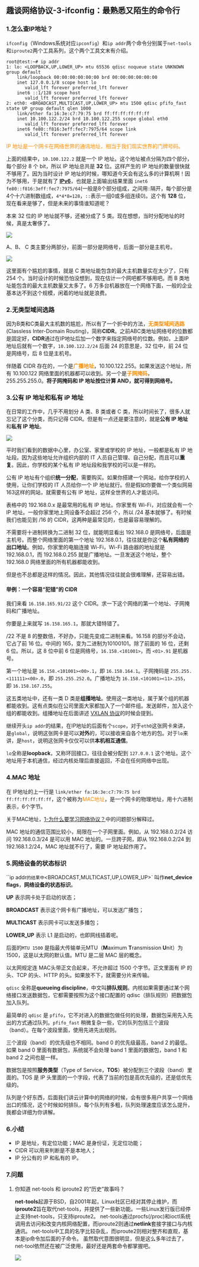 ## 趣谈网络协议-3-ifconfig：最熟悉又陌生的命令行



### 1.怎么查IP地址？

`ifconfig`（Windows系统对应`ipconfig`）和`ip addr`两个命令分别属于`net-tools`和`iproute2`两个工具系列，这个两个工具文末有介绍。

```shell
root@test:~# ip addr
1: lo: <LOOPBACK,UP,LOWER_UP> mtu 65536 qdisc noqueue state UNKNOWN group default 
    link/loopback 00:00:00:00:00:00 brd 00:00:00:00:00:00
    inet 127.0.0.1/8 scope host lo
       valid_lft forever preferred_lft forever
    inet6 ::1/128 scope host 
       valid_lft forever preferred_lft forever
2: eth0: <BROADCAST,MULTICAST,UP,LOWER_UP> mtu 1500 qdisc pfifo_fast state UP group default qlen 1000
    link/ether fa:16:3e:c7:79:75 brd ff:ff:ff:ff:ff:ff
    inet 10.100.122.2/24 brd 10.100.122.255 scope global eth0
       valid_lft forever preferred_lft forever
    inet6 fe80::f816:3eff:fec7:7975/64 scope link 
       valid_lft forever preferred_lft forever
```



<font color=#FF8C00>IP 地址是一个网卡在网络世界的通讯地址，相当于我们现实世界的门牌号码。</font>

上面的结果中，`10.100.122.2` 就是一个 IP 地址。这个地址被点分隔为四个部分，每个部分 8 个 bit，所以 IP 地址总共是 **32** 位。这样产生的 IP 地址的数量很快就不够用了。因为当时设计 IP 地址的时候，哪知道今天会有这么多的计算机啊！因为不够用，于是就有了 [**IPv6**](https://zh.wikipedia.org/wiki/IPv6)，也就是上面输出结果里面 `inet6 fe80::f816:3eff:fec7:7975/64`(一般是8个部分组成，之间用`:`隔开，每个部分是4个十六进制数组成，`4*4*8=128`，`::`表示一组0或多组连续0)。这个有 **128** 位，现在看来是够了，但是未来的事情谁知道呢？

本来 32 位的 IP 地址就不够，还被分成了 5 类。现在想想，当时分配地址的时候，真是太奢侈了。

![](https://ws4.sinaimg.cn/large/006tNc79gy1fz8o4xva50j30ua0cqwfg.jpg)

 A、B、 C 类主要分两部分，前面一部分是网络号，后面一部分是主机号。

![](https://ws4.sinaimg.cn/large/006tNc79gy1fz8o5unh82j31080aadib.jpg)

这里面有个尴尬的事情，就是 C 类地址能包含的最大主机数量实在太少了，只有 254 个。当时设计的时候恐怕没想到，现在估计一个网吧都不够用吧。而 B 类地址能包含的最大主机数量又太多了。6 万多台机器放在一个网络下面，一般的企业基本达不到这个规模，闲着的地址就是浪费。



### **2.无类型域间选路**

因为B类和C类最大主机数的尴尬，所以有了一个折中的方法，<font color=#FF8C00>**无类型域间选路**</font>(Classless Inter-Domain Routing)，简称**CIDR**。之前ABC类地址网络号的位数都是固定好，**CIDR**通过在IP地址后加一个数字来指定网络号的位数。例如，上面IP地址后就有一个数字，`10.100.122.2/24` 后面 24 的意思是，32 位中，前 24 位是网络号，后 8 位是主机号。

伴随着 CIDR 存在的，一个是<font color=#FF8C00>**广播地址**</font>，10.100.122.255。如果发送这个地址，所有 10.100.122 网络里面的机器都可以收到。另一个是<font color=#FF8C00>**子网掩码**</font>，255.255.255.0。**将子网掩码和 IP 地址按位计算 AND，就可得到网络号。**



### **3.公有 IP 地址和私有 iP 地址**

在日常的工作中，几乎不用划分 A 类、B 类或者 C 类，所以时间长了，很多人就忘记了这个分类，而只记得 CIDR。但是有一点还是要注意的，就是**公有 IP 地址**和**私有 IP 地址**。

![](https://ws2.sinaimg.cn/large/006tNc79gy1fz8ob2jnpkj31080aagoh.jpg)

平时我们看到的数据中心里，办公室、家里或学校的 IP 地址，一般都是私有 IP 地址段。因为这些地址允许组织内部的 IT 人员自己管理、自己分配，而且可以**重复**。因此，你学校的某个私有 IP 地址段和我学校的可以是一样的。

公有 IP 地址有个组织**统一分配**，需要购买。如果你搭建一个网站，给你学校的人使用，让你们学校的 IT 人员给你一个 IP 地址就行。但是假如你要做一个类似网易163这样的网站，就需要有公有 IP 地址，这样全世界的人才能访问。

表格中的 192.168.0.x 是最常用的私有 IP 地址。你家里有 Wi-Fi，对应就会有一个 IP 地址。一般你家里地上网设备不会超过 256 个，所以 /24 基本就够了。有时候我们也能见到 /16 的 CIDR，这两种是最常见的，也是最容易理解的。

不需要将十进制转换为二进制 32 位，就能明显看出 192.168.0 是网络号，后面是主机号。而整个网络里面的第一个地址 192.168.0.1，往往就是你这个**私有网络的出口地址**。例如，你家里的电脑连接 Wi-Fi，Wi-Fi 路由器的地址就是 192.168.0.1，而 192.168.0.255 就是广播地址。一旦发送这个地址，整个 192.168.0 网络里面的所有机器都能收到。

但是也不总都是这样的情况。因此，其他情况往往就会很难理解，还容易出错。

#### 举例：一个容易“犯错”的 CIDR

我们来看 `16.158.165.91/22` 这个 CIDR。求一下这个网络的第一个地址、子网掩码和广播地址。

你要是上来就写 `16.158.165.1`，那就大错特错了。

/22 不是 8 的整数倍，不好办，只能先变成二进制来看。16.158 的部分不会动，它占了前 16 位。中间的 165，变为二进制为‭10100101‬。除了前面的 16 位，还剩 6 位。所以，这 8 位中前 6 位是网络号，`16.158.<101001>`，而 `<01>.91` 是机器号。

第一个地址是 `16.158.<101001><00>.1`，即 `16.158.164.1`。子网掩码是 `255.255.<111111><00>.0`，即 `255.255.252.0`。广播地址为 `16.158.<101001><11>.255`，即 `16.158.167.255`。

这五类地址中，还有一类 D 类是**组播地址**。使用这一类地址，属于某个组的机器都能收到。这有点类似在公司里面大家都加入了一个邮件组。发送邮件，加入这个组的都能收到。组播地址在后面讲述 [VXLAN 协议]()的时候会提到。

继续开头`ip addr`的结果，在IP地址的后面有个`scope`，对于`eth0`这张网卡来讲，是`global`，说明这张网卡是可以**对外**的，可以接收来自各个地方的包。对于`lo`来讲，是`host`，说明这张网卡仅仅可以供**本机相互通信**。

`lo`全称是**loopback**，又称环回接口，往往会被分配到 `127.0.0.1` 这个地址。这个地址用于本机通信，经过内核处理后直接返回，不会在任何网络中出现。

### 4.MAC 地址

在 IP地址的上一行是 `link/ether fa:16:3e:c7:79:75 brd ff:ff:ff:ff:ff:ff`，这个被称为<font color=#FF8C00>MAC地址</font>，是一个网卡的物理地址，用十六进制表示，6个字节。

关于MAC地址，[1-为什么要学习网络协议？](NP-1.md)中的问题部分解释过。

MAC 地址的通信范围比较小，局限在一个子网里面。例如，从 192.168.0.2/24 访问 192.168.0.3/24 是可以用 MAC 地址的。一旦跨子网，即从 192.168.0.2/24 到 192.168.1.2/24，MAC 地址就不行了，需要 IP 地址起作用了。

### **5.网络设备的状态标识**

``ip addr`的结果中`<BROADCAST,MULTICAST,UP,LOWER_UP>`  叫作**net_device flags**，**网络设备的状态标识**。

**UP** 表示网卡处于启动的状态；  

**BROADCAST** 表示这个网卡有广播地址，可以发送广播包；  

**MULTICAST** 表示网卡可以发送多播包；  

**LOWER_UP** 表示 L1 是启动的，也即网线插着呢。

后面的`MTU 1500` 是指最大传输单元MTU（**M**aximum **T**ransmission **U**nit）为 1500，这是以太网的默认值。MTU 是二层 MAC 层的概念。

以太网规定连 MAC头带正文合起来，不允许超过 1500 个字节。正文里面有 IP 的头、TCP 的头、HTTP 的头。如果放不下，就需要分片来传输。

`qdisc` 全称是**queueing discipline**，中文叫**排队规则**。内核如果需要通过某个网络接口发送数据包，它都需要按照为这个接口配置的 qdisc（排队规则）把数据包加入队列。

最简单的 `qdisc` 是 `pfifo`，它不对进入的数据包做任何的处理，数据包采用先入先出的方式通过队列。`pfifo_fast` 稍微复杂一些，它的队列包括三个波段（band）。在每个波段里面，使用先进先出规则。

三个波段（band）的优先级也不相同。band 0 的优先级最高，band 2 的最低。如果 band 0 里面有数据包，系统就不会处理 band 1 里面的数据包，band 1 和 band 2 之间也是一样。

数据包是按照**服务类型**（Type of Service，**TOS**）被分配到三个波段（band）里面的。TOS 是 IP 头里面的一个字段，代表了当前的包是高优先级的，还是低优先级的。

队列是个好东西，后面我们讲云计算中的网络的时候，会有很多用户共享一个网络出口的情况，这个时候如何排队，每个队列有多粗，队列处理速度应该怎么提升，我都会详细为你讲解。



### 6.小结

- IP 是地址，有定位功能；MAC 是身份证，无定位功能；
- CIDR 可以用来判断是不是本地人；
- IP 分公有的 IP 和私有的 IP。

### 7.问题

1. 你知道 net-tools 和 iproute2 的“历史”故事吗？

   **net-tools**起源于BSD，自2001年起，Linux社区已经对其停止维护，而**iproute2**旨在取代net-tools，并提供了一些新功能。一些Linux发行版已经停止支持net-tools，只支持iproute2。
   net-tools通过procfs(/proc)和ioctl系统调用去访问和改变内核网络配置，而iproute2则通过**netlink**套接字接口与内核通讯。
   net-tools中工具的名字比较杂乱，而iproute2则相对整齐和直观，基本是ip命令加后面的子命令。
   虽然取代意图很明显，但是这么多年过去了，net-tool依然还在被广泛使用，最好还是两套命令都掌握吧。

   ![](images/NetworkProtocol-03-04.jpg)

   